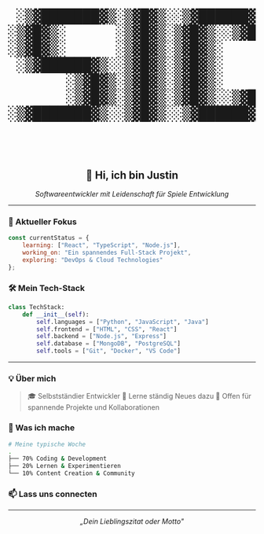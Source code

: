 <h1 align="center">
    <!-- ASCII Art Banner -->
    <pre>
 ░▒▓███████▓▒░▒▓█▓▒░░▒▓██████▓▒░░▒▓█▓▒░░▒▓█▓▒░▒▓███████▓▒░░▒▓███████▓▒░  
░▒▓█▓▒░      ░▒▓█▓▒░▒▓█▓▒░░▒▓█▓▒░▒▓█▓▒░░▒▓█▓▒░▒▓█▓▒░░▒▓█▓▒░▒▓█▓▒░░▒▓█▓▒░ 
░▒▓█▓▒░      ░▒▓█▓▒░▒▓█▓▒░      ░▒▓█▓▒░░▒▓█▓▒░▒▓█▓▒░░▒▓█▓▒░▒▓█▓▒░░▒▓█▓▒░ 
 ░▒▓██████▓▒░░▒▓█▓▒░▒▓█▓▒░      ░▒▓███████▓▒░░▒▓███████▓▒░░▒▓███████▓▒░  
       ░▒▓█▓▒░▒▓█▓▒░▒▓█▓▒░      ░▒▓█▓▒░░▒▓█▓▒░▒▓█▓▒░░▒▓█▓▒░▒▓█▓▒░░▒▓█▓▒░ 
       ░▒▓█▓▒░▒▓█▓▒░▒▓█▓▒░░▒▓█▓▒░▒▓█▓▒░░▒▓█▓▒░▒▓█▓▒░░▒▓█▓▒░▒▓█▓▒░░▒▓█▓▒░ 
░▒▓███████▓▒░░▒▓█▓▒░░▒▓██████▓▒░░▒▓█▓▒░░▒▓█▓▒░▒▓█▓▒░░▒▓█▓▒░▒▓███████▓▒░  
                                                                         ⠀⠀⠀⠀⠀⠀⠀
    </pre>
</h1>

<h2 align="center">👋 Hi, ich bin Justin</h2>
<p align="center"><em>Softwareentwickler mit Leidenschaft für Spiele Entwicklung</em></p>

---

### 🎯 Aktueller Fokus

```javascript
const currentStatus = {
    learning: ["React", "TypeScript", "Node.js"],
    working_on: "Ein spannendes Full-Stack Projekt",
    exploring: "DevOps & Cloud Technologies"
};
```

### 🛠️ Mein Tech-Stack

```python
class TechStack:
    def __init__(self):
        self.languages = ["Python", "JavaScript", "Java"]
        self.frontend = ["HTML", "CSS", "React"]
        self.backend = ["Node.js", "Express"]
        self.database = ["MongoDB", "PostgreSQL"]
        self.tools = ["Git", "Docker", "VS Code"]
```

---

### 💡 Über mich

> 🎓 Selbstständier Entwickler
> 🌱 Lerne ständig Neues dazu
> 🤝 Offen für spannende Projekte und Kollaborationen  


### 🚀 Was ich mache

```bash
# Meine typische Woche
.
├── 70% Coding & Development
├── 20% Lernen & Experimentieren
└── 10% Content Creation & Community
```


### 📫 Lass uns connecten

<div align="center">


</div>

---

<p align="center">
    <em>„Dein Lieblingszitat oder Motto"</em>
</p>
